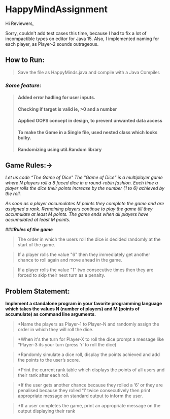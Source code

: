 # HappyMindAssignment


Hi Reviewers,

Sorry, couldn't add test cases this time, because I had to fix a lot of incompactible types on editor for Java 15.
Also, I implemented naming for each player, as Player-2 sounds outrageous. 

## **How to Run:**
> Save the file as HappyMinds.java and compile with a Java Compiler.


### ***Some feature:*** 

>#### Added error hadling for user inputs.
>#### Checking if target is valid ie, >0 and a number
>#### Applied OOPS concept in design, to prevent unwanted data access
>#### To make the Game in a Single file, used nested class which looks bulky.
>#### Randomizing using util.Random library

## Game Rules:->

*Let us code “The Game of Dice" 
The "Game of Dice" is a multiplayer game where N players roll a 6 faced dice in a round-robin 
fashion. Each time a player rolls the dice their points increase by the number (1 to 6) achieved 
by the roll.*  
 
*As soon as a player accumulates M points they complete the game and are assigned a rank. 
Remaining players continue to play the game till they accumulate at least M points. The game 
ends when all players have accumulated at least M points.* 
 
###***Rules of the game*** 

>The order in which the users roll the dice is decided randomly at the start of the game. 

>If a player rolls the value "6" then they immediately get another chance to roll again and move 
ahead in the game. 

>If a player rolls the value "1" two consecutive times then they are forced to skip their next turn 
as a penalty.

## Problem Statement:

**Implement a standalone program in your favorite programming language which takes the 
values N (number of players) and M (points of accumulate) as command line arguments.** 
> *Name the players as Player-1 to Player-N and randomly assign the order in which they 
will roll the dice. 

> *When it's the turn for Player-X to roll the dice prompt a message like “Player-3 its your 
turn (press ‘r’ to roll the dice) 

> *Randomly simulate a dice roll, display the points achieved and add the points to the 
user’s score. 

> *Print the current rank table which displays the points of all users and their rank after 
each roll. 

> *If the user gets another chance because they rolled a ‘6’ or they are penalised because 
they rolled ‘1’ twice consecutively then print appropriate message on standard output to 
inform the user. 

> *If a user completes the game, print an appropriate message on the output displaying 
their rank
